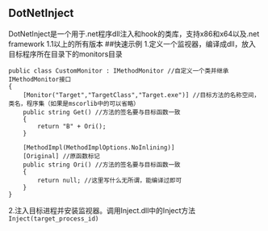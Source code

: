 ## DotNetInject
DotNetInject是一个用于.net程序dll注入和hook的类库，支持x86和x64以及.net framework 1.1以上的所有版本
##快速示例
1.定义一个监视器，编译成dll，放入目标程序所在目录下的monitors目录
```
public class CustomMonitor : IMethodMonitor //自定义一个类并继承IMethodMonitor接口
{
    [Monitor("Target","TargetClass","Target.exe")] //目标方法的名称空间，类名，程序集（如果是mscorlib中的可以省略）
    public string Get() //方法的签名要与目标函数一致
    {
        return "B" + Ori();
    }

    [MethodImpl(MethodImplOptions.NoInlining)]
    [Original] //原函数标记
    public string Ori() //方法的签名要与目标函数一致
    {
        return null; //这里写什么无所谓，能编译过即可
    }
}
```
2.注入目标进程并安装监视器。调用Inject.dll中的Inject方法`Inject(target_process_id)`
